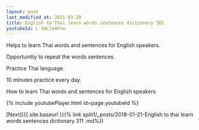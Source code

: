 ```yaml
---
layout: post
last_modified_at: 2021-03-29
title: English to Thai learn words sentences dictionary 301 
youtubeId: L-SWLlo4Fno
---
```

 
 
Helps to learn Thai words and sentences for English speakers.

Opportunitiy to repeat the words sentences. 

Practice Thai language. 
 
10 minutes practice every day. 
 
How to learn Thai words and sentences for English speakers 
 
{% include youtubePlayer.html id=page.youtubeId %}
 
 
[Next]({{ site.baseurl }}{% link  split1/_posts/2018-01-21-English to thai learn words sentences dictionary 311 .md%})
 
